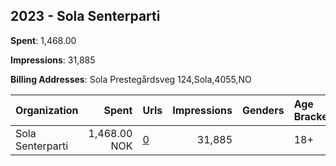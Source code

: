 ## 2023 - Sola Senterparti 
**Spent**: 1,468.00

**Impressions**: 31,885

**Billing Addresses**: Sola Prestegårdsveg 124,Sola,4055,NO

|Organization|Spent|Urls|Impressions|Genders|Age Brackets|Country Codes|
|:---|---:|:---|---:|:---|:---|:---|
|Sola Senterparti|1,468.00 NOK|[0](https://www.snap.com/political-ads/asset/8a4907268835171b7a4937098873526e468d7982db9d282604f5d0e5d82ae9be?mediaType=mp4)|31,885||18+|norway|
